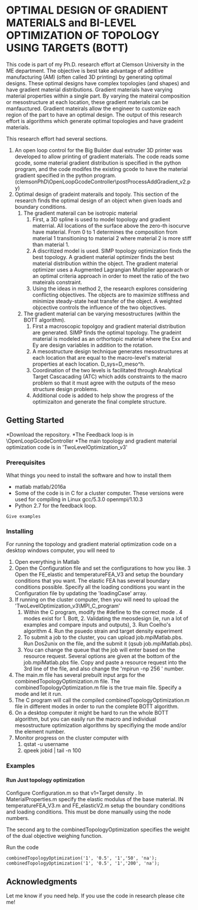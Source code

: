 # OPTIMAL DESIGN OF GRADIENT MATERIALS and BI-LEVEL OPTIMIZATION OF TOPOLOGY USING TARGETS (BOTT)

This code is part of my Ph.D. research effort at  Clemson University in the ME department. The objective is best take advantage of additive manufacturing (AM) (often called 3D printing) by generating optimal designs. These optimal designs have complex topologies (and shapes) and have gradient material distributions. Gradient materials have varying material properties within a single part. By varying the mateiral composition or mesostructure at each location, these gradient materials can be manfauctured. Gradient mateirals allow the engineer to customize each region of the part to have an optimal design. The output of this research effort is algorithms which generate optimal topologies and have gradeint materials. 

This research effort had several sections. 
1. An open loop control for the Big Builder dual extruder 3D printer was developed to allow printing of gradient materials. The code reads some gcode, some material gradient distribution is specified in the python program, and the code modifes the existing gcode to have the material gradient specified in the python program. (clemsonPhD\OpenLoopGcodeController\postProcessAddGradient_v2.py)
2. Optimal design of gradeint materails and topoly. This section of the research finds the optimal design of an object when given loads and boundary conditions. 
    1. The gradient materail can be isotropic material
        1. First, a 3D spline is used to model topology and gradient materrial. All locations of the surface above the zero-th isocurve have material. From 0 to 1 determines the composition from material 1 transitioning to material 2 where material 2 is more stiff than material 1. 
        2. A discritized model is used. SIMP topology optimization finds the best topology. A gradient material optimizer finds the best material distribution within the object. The gradient material optimizer uses a Augmented Lagrangian Multiplier appoarach or an optimal criteria approach in order to meet the ratio of the two mateirals constraint. 
        3. Using the ideas in method 2, the research explores considering conflicting objectives. The objects are to maximize stiffness and minimize steady-state heat transfer of the object. A weighted objcective controls the influence of the two objectives. 
    2. The gradient material can be varying mesostructures (within the BOTT algorithm). 
        1. First a macroscopic topolgoy and gradient material distribution are generated. SIMP finds the optimal topology. The gradeint material is modeled as an orthortopic material where the Exx and Ey are design variables in addition to the rotation. 
        2. A mesostructure design technique generates mesostructures at each location that are equal to the macro-level's material properties at each location. D_sys=D_meso^h. 
        3. Coordination of the two levels is facilitated through Analytical Target Cascacading (ATC) which adds constraints to the macro problem so that it must agree with the outputs of the meso structure design problems. 
        4. Additional code is added to help show the progress of the optimizaiton and generate the final complete structure. 

## Getting Started

*Download the repository. 
*The Feedback loop is in \OpenLoopGcodeController
*The main topology and gradient material optimization code is in 'TwoLevelOptimization_v3'



### Prerequisites

What things you need to install the software and how to install them

* matlab  matlab/2016a
* Some of the code is in C for a cluster computer. These versions were used for compiling in Linux gcc/5.3.0 openmpi/1.10.3
* Python 2.7 for the feedback loop. 

```
Give examples
```

### Installing

For running the topology and gradient material optimization code on a desktop windows computer, you will need to 
1. Open everything in Matlab
2. Open the Configuration file and set the configurations to how you like. 
3 Open the FE_elastic and temperatureFEA_V3 and setup the boundary conditions that you want. The elastic FEA has several boundary conditions possible. Specify all the loading conditions you want in the Configuration file by updating the 'loadingCase' array. 
4. If running on the cluster computer, then you will need to upload the 'TwoLevelOptimization_v3\MPI_C_program'
    1. Within the C program, modify the #define to the correct mode . 4 modes exist for 1. Bott, 2. Validating the meosdesign (ie, run a lot of examples and compare inputs and outputs), 3. Run Coelho's algorithm 4. Run the psuedo strain and target density experiment
    2. To submit a job to the cluster, you can upload job.mpiMatlab.pbs. Run Dos2unix on the file, and the submit it (qsub job.mpiMatlab.pbs). 
    3. You can change the queue that the job will enter based on the resource request. Several options are given at the bottom of the job.mpiMatlab.pbs file. Copy and paste a resource request into the 3rd line of the file, and also change the 'mpirun -np 256 ' number. 
5. The main.m file has several prebuilt input args for the combinedTopologyOptimization.m file. The combinedTopologyOptimization.m file is the true main file. Specify a mode and let it run. 
6.  The C program will call the compiled combinedTopologyOptimization.m file in different modes in order to run the complete BOTT algorithm. 
7. On a desktop computer it might be hard to run the whole BOTT algorithm, but you can easily run the macro and individual mesostructure optimization algorithms by specifiying the mode and/or the element number. 
8.  Monitor progress on the cluster computer with 
    1.  qstat -u username
    2.    qpeek jobid | tail -n 100
    
 

### Examples

#### Run Just topology optimization
Configure Configuration.m so that v1=Target density . In MaterialProperties.m specify the elastic modulus of the base material. IN temperatureFEA_V3.m and FE_elasticV2.m setup the boundary conditions and loading conditions. This must be done manually using the node numbers. 

The second arg to the  combinedTopologyOptimization specifies the weight of the dual objective weighing function. 

Run the code
```
combinedTopologyOptimization('1', '0.5', '1','50', 'na');
combinedTopologyOptimization('1', '0.5', '1','200', 'na');
```



## Acknowledgments

Let me know if you need help.
If you use the code in research please cite me!

